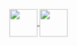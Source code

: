 <a href="https://github.com/anuraghazra/github-readme-stats">
  <img height="50" align="center" src="https://github-readme-stats.vercel.app/api/top-langs/?username=fabioo-junioor&layout=compact" />
</a>
<a href="https://github.com/anuraghazra/convoychat">
  <img height="50" align="center" src="https://github-readme-stats.vercel.app/api?username=fabioo-junioor&show_icons=true&theme=gotham" />
</a>
